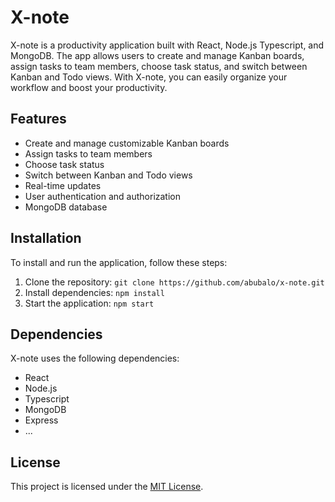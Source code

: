 # X-note

X-note is a productivity application built with React, Node.js Typescript, and MongoDB. The app allows users to create and manage Kanban boards, assign tasks to team members, choose task status, and switch between Kanban and Todo views. With X-note, you can easily organize your workflow and boost your productivity.

## Features

- Create and manage customizable Kanban boards
- Assign tasks to team members
- Choose task status
- Switch between Kanban and Todo views
- Real-time updates
- User authentication and authorization
- MongoDB database

## Installation

To install and run the application, follow these steps:

1. Clone the repository: `git clone https://github.com/abubalo/x-note.git`
2. Install dependencies: `npm install`
3. Start the application: `npm start`

## Dependencies

X-note uses the following dependencies:

- React
- Node.js
- Typescript
- MongoDB
- Express
- ...

## License

This project is licensed under the [MIT License](LICENSE).
